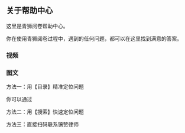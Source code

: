 ## 关于帮助中心

这里是青狮阅卷帮助中心。

你在使用青狮阅卷过程中，遇到的任何问题，都可以在这里找到满意的答案。

### 视频

### 图文


方法一：用【目录】精准定位问题

你可以通过



方法二：用【搜索】快速定位问题



方法三：直接扫码联系镐赞律师
